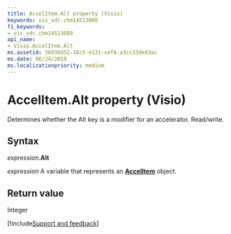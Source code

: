 ```yaml
---
title: AccelItem.Alt property (Visio)
keywords: vis_sdr.chm14513080
f1_keywords:
- vis_sdr.chm14513080
api_name:
- Visio.AccelItem.Alt
ms.assetid: 36930d52-16c5-e131-cef8-a3cc33ded3ac
ms.date: 06/24/2019
ms.localizationpriority: medium
---
```



# AccelItem.Alt property (Visio)

Determines whether the Alt key is a modifier for an accelerator. Read/write.


## Syntax

_expression_.**Alt**

_expression_ A variable that represents an **[AccelItem](Visio.AccelItem.md)** object.


## Return value

Integer


[!include[Support and feedback](~/includes/feedback-boilerplate.md)]